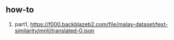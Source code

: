 ## how-to

1. part1, https://f000.backblazeb2.com/file/malay-dataset/text-similarity/mnli/translated-0.json
